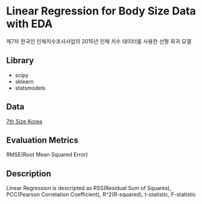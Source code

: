 # Linear Regression for Body Size Data with EDA

제7차 한국인 인체치수조사사업의 2015년 인채 치수 데이터를 사용한 선형 회귀 모델

## Library

- scipy
- sklearn
- statsmodels

## Data

[7th Size Korea](https://sizekorea.kr/page/data/1_1)

## Evaluation Metrics

RMSE(Root Mean Squared Error)

## Description

Linear Regression is descripted as RSS(Residual Sum of Squares), PCC(Pearson Correlation Coefficient), R^2(R-squared), t-statistic, F-statistic
